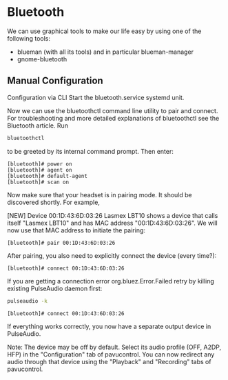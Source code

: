 # Bluetooth

We can use graphical tools to make our life easy
by using one of the following tools:
- blueman (with all its tools) and in particular blueman-manager
- gnome-bluetooth


## Manual Configuration
Configuration via CLI
Start the bluetooth.service systemd unit.

Now we can use the bluetoothctl command line utility to pair and connect. For troubleshooting and more detailed explanations of bluetoothctl see the Bluetooth article. Run

```sh
bluetoothctl
```
to be greeted by its internal command prompt. Then enter:
```bluetooth
[bluetooth]# power on
[bluetooth]# agent on
[bluetooth]# default-agent
[bluetooth]# scan on
```

Now make sure that your headset is in pairing mode. It should be
discovered shortly. For example,

[NEW] Device 00:1D:43:6D:03:26 Lasmex LBT10 shows a device that calls
itself "Lasmex LBT10" and has MAC address "00:1D:43:6D:03:26". We will
now use that MAC address to initiate the pairing:

```bluetooth
[bluetooth]# pair 00:1D:43:6D:03:26
```
After pairing, you also need to explicitly connect the device (every time?):
```bluetooth
[bluetooth]# connect 00:1D:43:6D:03:26
```
If you are getting a connection error org.bluez.Error.Failed retry by
killing existing PulseAudio daemon first:

```sh
pulseaudio -k
```
```bluetooth
[bluetooth]# connect 00:1D:43:6D:03:26
```
If everything works correctly, you now have a separate output device
in PulseAudio.

Note: The device may be off by default. Select its audio profile
(OFF, A2DP, HFP) in the "Configuration" tab of pavucontrol. You can
now redirect any audio through that device using the "Playback" and
"Recording" tabs of pavucontrol.

